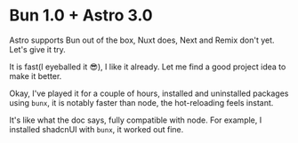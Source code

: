 # Bun 1.0 + Astro 3.0 

Astro supports Bun out of the box, Nuxt does, Next and Remix don't yet. Let's give it try.

It is fast(I eyeballed it 😎), I like it already. Let me find a good project idea to make it better.

Okay, I've played it for a couple of hours, installed and uninstalled packages using `bunx`, it is notably faster than node, the hot-reloading feels instant. 

It's like what the doc says, fully compatible with node. For example, I installed shadcnUI with `bunx`, it worked out fine. 